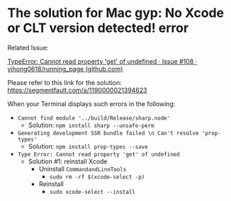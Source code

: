 # The solution for Mac gyp: No Xcode or CLT version detected! error

Related Issue:

[TypeError: Cannot read property 'get' of undefined · Issue #108 · yihong0618/running_page (github.com)](https://github.com/yihong0618/running_page/issues/108)

Please refer to this link for the solution: https://segmentfault.com/a/1190000021394623

When your Terminal displays such errors in the following:

- `Cannot find module '../build/Release/sharp.node'`
  - Solution: `npm install sharp --unsafe-perm`
- `Generating development SSR bundle failed \n Can't resolve 'prop-types'`
  - Solution: `npm install prop-types --save`
- `Type Error: Cannot read property 'get' of undefined`
  - Solution #1: reinstall Xcode
    - Uninstall `CommandandLineTools`
      - `sudo rm -rf $(xcode-select -p)`
    - Reinstall
      - `sudo xcode-select --install`

